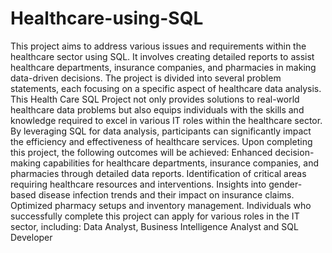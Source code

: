 # Healthcare-using-SQL

This project aims to address various issues and requirements within the healthcare sector using SQL. It involves creating detailed reports to assist healthcare departments, insurance companies, and pharmacies in
making data-driven decisions. The project is divided into several problem statements, each focusing on a specific aspect of healthcare data analysis.
This Health Care SQL Project not only provides solutions to real-world healthcare data problems but also equips individuals with the skills and knowledge required to excel in various IT roles within the healthcare
sector. By leveraging SQL for data analysis, participants can significantly impact the efficiency and effectiveness of healthcare services.
Upon completing this project, the following outcomes will be achieved:
Enhanced decision-making capabilities for healthcare departments, insurance companies, and pharmacies through detailed data reports.
Identification of critical areas requiring healthcare resources and interventions.
Insights into gender-based disease infection trends and their impact on insurance claims.
Optimized pharmacy setups and inventory management.
Individuals who successfully complete this project can apply for various roles in the IT sector, including:
Data Analyst,
Business Intelligence Analyst and
SQL Developer
